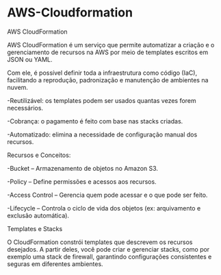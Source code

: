 # AWS-Cloudformation
AWS CloudFormation

AWS CloudFormation é um serviço que permite automatizar a criação e o gerenciamento de recursos na AWS por meio de templates escritos em JSON ou YAML.

Com ele, é possível definir toda a infraestrutura como código (IaC), facilitando a reprodução, padronização e manutenção de ambientes na nuvem.

-Reutilizável: os templates podem ser usados quantas vezes forem necessários.

-Cobrança: o pagamento é feito com base nas stacks criadas.

-Automatizado: elimina a necessidade de configuração manual dos recursos.

Recursos e Conceitos:

-Bucket – Armazenamento de objetos no Amazon S3.

-Policy – Define permissões e acessos aos recursos.

-Access Control – Gerencia quem pode acessar e o que pode ser feito.

-Lifecycle – Controla o ciclo de vida dos objetos (ex: arquivamento e exclusão automática).

Templates e Stacks

O CloudFormation constrói templates que descrevem os recursos desejados.
A partir deles, você pode criar e gerenciar stacks, como por exemplo uma stack de firewall, garantindo configurações consistentes e seguras em diferentes ambientes.
